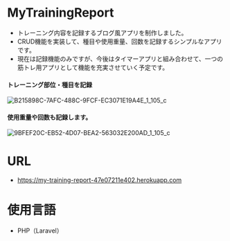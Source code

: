 # MyTrainingReport
- トレーニング内容を記録するブログ風アプリを制作しました。
- CRUD機能を実装して、種目や使用重量、回数を記録するシンプルなアプリです。
- 現在は記録機能のみですが、今後はタイマーアプリと組み合わせて、一つの筋トレ用アプリとして機能を充実させていく予定です。

#### トレーニング部位・種目を記録
![B215898C-7AFC-488C-9FCF-EC3071E19A4E_1_105_c](https://github.com/taroumanzz/mytrainingreport/assets/132829933/f2ebfac8-3b3d-4223-a2d9-0d8085c9533b)

#### 使用重量や回数も記録します。
![9BFEF20C-EB52-4D07-BEA2-563032E200AD_1_105_c](https://github.com/taroumanzz/mytrainingreport/assets/132829933/2096c98e-e0df-4603-9c21-b0f7f56fe5c6)

# URL
- https://my-training-report-47e07211e402.herokuapp.com

# 使用言語
- PHP（Laravel）
